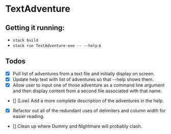 # TextAdventure

## Getting it running:

- `stack build`
- `stack run TextAdventure-exe -- --help`
s
## Todos

- [x] Pull list of adventures from a text file and initially display on screen.
- [x] Update help text with list of adventures so that --help shows them.
- [x] Allow user to input one of those adventure as a command line argument and then display content from a second file associated with that name.
- [] (Low) Add a more complete description of the adventures in the help.
- [x] Refactor out all of the redundant uses of delimiters and column width for easier reading.
- [] Clean up where Dummy and Nightmare will probably clash.
